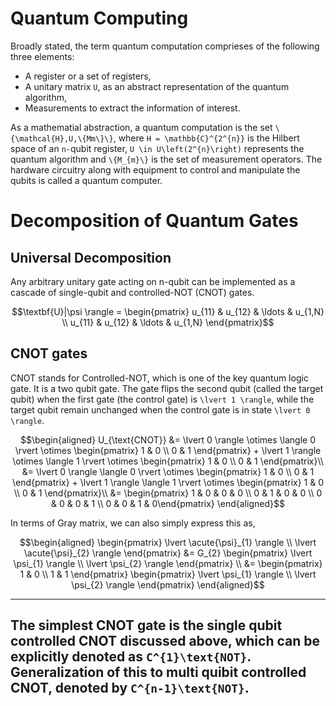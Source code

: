 # Quantum Computing
Broadly stated, the term quantum computation comprieses of the following three elements:
* A register or a set of registers,
* A unitary matrix ``U``, as an abstract representation of the quantum algorithm,
* Measurements to extract the information of interest.

As a mathematial abstraction, a quantum computation is the set ``\{\mathcal{H},U,\{Mm\}\}``, where ``H = \mathbb{C}^{2^{n}}`` is the Hilbert space of an ``n-``qubit register, ``U \in U\left(2^{n}\right)`` represents the quantum algorithm and ``\{M_{m}\}`` is the set of measurement operators. The hardware circuitry along with equipment to control and manipulate the qubits is called a quantum computer.
# Decomposition of Quantum Gates

## Universal Decomposition
Any arbitrary unitary gate acting on n-qubit can be implemented as a cascade of single-qubit and controlled-NOT (CNOT) gates.

```math
\textbf{U}|\psi \rangle = \begin{pmatrix} u_{11} & u_{12} & \ldots & u_{1,N} \\ u_{11} & u_{12} & \ldots & u_{1,N} \end{pmatrix}
```

## CNOT gates
 CNOT stands for Controlled-NOT, which is one of the key quantum logic gate. It is a two qubit gate. The gate flips the second qubit (called the target qubit) when the first gate (the control gate) is ``\lvert 1 \rangle``, while the target qubit remain unchanged when the control gate is in state ``\lvert 0 \rangle``.


```math
\begin{aligned}
 U_{\text{CNOT}} &= \lvert 0 \rangle \otimes \langle 0 \rvert \otimes \begin{pmatrix} 1 & 0 \\ 0 & 1 \end{pmatrix} + \lvert 1 \rangle \otimes \langle 1 \rvert \otimes \begin{pmatrix} 1 & 0 \\ 0 & 1 \end{pmatrix}\\
                 &= \lvert 0 \rangle \langle 0 \rvert \otimes \begin{pmatrix} 1 & 0 \\ 0 & 1 \end{pmatrix} + \lvert 1 \rangle  \langle 1 \rvert \otimes \begin{pmatrix} 1 & 0 \\ 0 & 1 \end{pmatrix}\\
                 &= \begin{pmatrix} 1 & 0 & 0 & 0 \\ 0 & 1 & 0 & 0 \\ 0 & 0 & 0 & 1 \\ 0 & 0 & 1 & 0\end{pmatrix} 
 \end{aligned}
```

In terms of Gray matrix, we can also simply express this as,
```math
\begin{aligned}
\begin{pmatrix} \lvert \acute{\psi}_{1} \rangle \\ \lvert \acute{\psi}_{2} \rangle \end{pmatrix} &= G_{2} \begin{pmatrix} \lvert \psi_{1} \rangle \\ \lvert \psi_{2} \rangle \end{pmatrix} \\
&= \begin{pmatrix} 1 & 0 \\ 1 & 1 \end{pmatrix} \begin{pmatrix} \lvert \psi_{1} \rangle \\ \lvert \psi_{2} \rangle \end{pmatrix}
\end{aligned}
```

---
The simplest CNOT gate is the single qubit controlled CNOT discussed above, which can be explicitly denoted as ``C^{1}\text{NOT}``. Generalization of this to multi quibit controlled CNOT, denoted by ``C^{n-1}\text{NOT}``.
---
